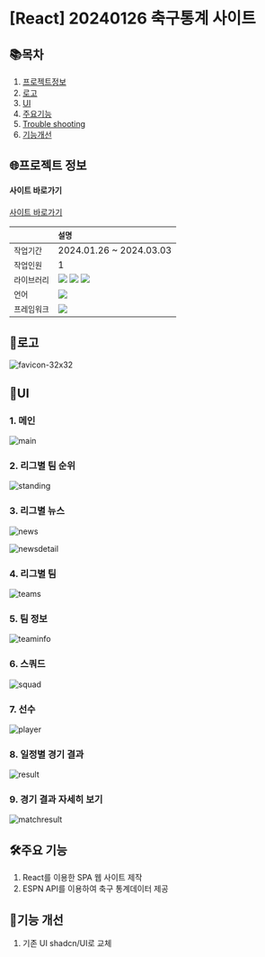 # [React] 20240126 축구통계 사이트

## 📚목차

1. [프로젝트정보](#프로젝트-정보)
2. [로고](#로고)
3. [UI](#ui)
4. [주요기능](#주요-기능)
5. [Trouble shooting](#trouble-shooting)
6. [기능개선](#기능-개선)

## 🌐프로젝트 정보

#### 사이트 바로가기

[사이트 바로가기](https://football-league-pi.vercel.app/)

|              | `설명`                                                                                                                                                                                                                                                                                                               |
| :----------- | :------------------------------------------------------------------------------------------------------------------------------------------------------------------------------------------------------------------------------------------------------------------------------------------------------------------- |
| `작업기간`   | 2024.01.26 ~ 2024.03.03                                                                                                                                                                                                                                                                                              |
| `작업인원`   | 1                                                                                                                                                                                                                                                                                                                    |
| `라이브러리` | <img src="https://img.shields.io/badge/React-61DAFB?style=flat-square&logo=react&logoColor=black"> <img src="https://img.shields.io/badge/zustand-999999?style=flat-square&logo=react&logoColor=black"> <img src="https://img.shields.io/badge/ReactQuery-FF4154?style=flat-square&logo=ReactQuery&logoColor=black"> |
| `언어`       | <img src="https://img.shields.io/badge/TypeScript-3178C6?style=flat-square&logo=TypeScript&logoColor=white">                                                                                                                                                                                                         |
| `프레임워크` | <img src="https://img.shields.io/badge/tailwindcss-06B6D4?style=flat-square&logo=tailwindcss&logoColor=black">                                                                                                                                                                                                       |

## 🛞로고

![favicon-32x32](https://github.com/audrhks29/footballLeague/assets/130128690/b8c5b78a-9c5a-4c20-899d-068b6927b150)

## 👀UI

### 1. 메인

![main](https://github.com/audrhks29/footballLeague/assets/130128690/71221ccc-055a-4976-9173-668eebd3410f)

### 2. 리그별 팀 순위

![standing](https://github.com/audrhks29/footballLeague/assets/130128690/8cb06e8c-f40c-4ca9-99fc-9edf8f27cf19)

### 3. 리그별 뉴스

![news](https://github.com/audrhks29/footballLeague/assets/130128690/7e5c06ba-49aa-41d9-80af-3ad6f5fb77c5)

![newsdetail](https://github.com/audrhks29/footballLeague/assets/130128690/f79a84a1-03f3-4e2c-ab17-c54c5f305eda)

### 4. 리그별 팀

![teams](https://github.com/audrhks29/footballLeague/assets/130128690/d4608199-a026-4f2d-9a4b-31fa8e0ed9b6)

### 5. 팀 정보

![teaminfo](https://github.com/audrhks29/footballLeague/assets/130128690/5346494e-9901-4f45-afb3-14a2e5317210)

### 6. 스쿼드

![squad](https://github.com/audrhks29/footballLeague/assets/130128690/b69635a0-da84-42d6-bdea-6446fdc5db67)

### 7. 선수

![player](https://github.com/audrhks29/footballLeague/assets/130128690/86902eda-9a7d-439d-ad93-878128cd835b)

### 8. 일정별 경기 결과

![result](https://github.com/audrhks29/footballLeague/assets/130128690/4fe46e20-3526-4ecc-a941-b0ad8d0a9f67)

### 9. 경기 결과 자세히 보기

![matchresult](https://github.com/audrhks29/footballLeague/assets/130128690/c054e161-8644-4c98-9399-ffddb220aed1)

## 🛠주요 기능

1. React를 이용한 SPA 웹 사이트 제작
2. ESPN API를 이용하여 축구 통계데이터 제공
<!-- ## ❌Trouble Shooting -->

## 🚧기능 개선

1. 기존 UI shadcn/UI로 교체

